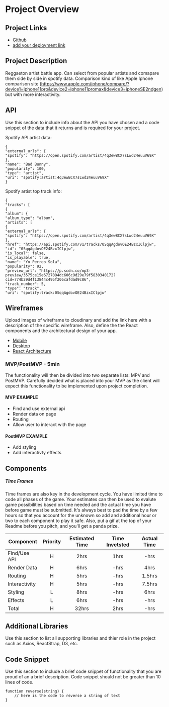 # Project Overview

## Project Links

- [Github](https://github.com/wt08/Project-2---React)
- [add your deployment link]()

## Project Description

Reggaeton artist battle app. Can select from popular artists and comapare them side by side in spotify data. Comparison kind of like Apple Iphone comparison site (https://www.apple.com/iphone/compare/?device1=iphone11pro&device2=iphone11promax&device3=iphoneSE2ndgen) but with more interactivity.

## API

Use this section to include info about the API you have chosen and a code snippet of the data that it returns and is required for your project.

Spotify API artist data:

```
{
"external_urls": {
"spotify": "https://open.spotify.com/artist/4q3ewBCX7sLwd24euuV69X"
},
"name": "Bad Bunny",
"popularity": 100,
"type": "artist",
"uri": "spotify:artist:4q3ewBCX7sLwd24euuV69X"
}
```

Spotify artist top track info:

```
{
"tracks": [
{
"album": {
"album_type": "album",
"artists": [
{
"external_urls": {
"spotify": "https://open.spotify.com/artist/4q3ewBCX7sLwd24euuV69X"
},
"href": "https://api.spotify.com/v1/tracks/0SqqAgdovOE24BzxIClpjw",
"id": "0SqqAgdovOE24BzxIClpjw",
"is_local": false,
"is_playable": true,
"name": "Yo Perreo Sola",
"popularity": 92,
"preview_url": "https://p.scdn.co/mp3-preview/3575ce15e6727094dc606c9d29e79f5830340172?cid=774b29d4f13844c495f206cafdad9c86",
"track_number": 5,
"type": "track",
"uri": "spotify:track:0SqqAgdovOE24BzxIClpjw"
```

## Wireframes

Upload images of wireframe to cloudinary and add the link here with a description of the specific wireframe. Also, define the the React components and the architectural design of your app.

- [Mobile](https://res.cloudinary.com/dgbf3yxnd/image/upload/v1593180055/GA%20-%20Project%202/IMG_0332_k20fjj.jpg)
- [Desktop](https://res.cloudinary.com/dgbf3yxnd/image/upload/v1593180150/GA%20-%20Project%202/IMG_0333_gdyvph.jpg)
- [React Architecture](https://res.cloudinary.com/dgbf3yxnd/image/upload/v1593182351/GA%20-%20Project%202/image0_trqvac.jpg)

### MVP/PostMVP - 5min

The functionality will then be divided into two separate lists: MPV and PostMVP. Carefully decided what is placed into your MVP as the client will expect this functionality to be implemented upon project completion.

#### MVP EXAMPLE

- Find and use external api
- Render data on page
- Routing
- Allow user to interact with the page

#### PostMVP EXAMPLE

- Add styling
- Add interactivty effects

## Components

##### Time Frames

Time frames are also key in the development cycle. You have limited time to code all phases of the game. Your estimates can then be used to evalute game possibilities based on time needed and the actual time you have before game must be submitted. It's always best to pad the time by a few hours so that you account for the unknown so add and additional hour or two to each component to play it safe. Also, put a gif at the top of your Readme before you pitch, and you'll get a panda prize.

| Component     | Priority | Estimated Time | Time Invetsted | Actual Time |
| ------------- | :------: | :------------: | :------------: | :---------: |
| Find/Use API  |    H     |      2hrs      |      1hrs      |    -hrs     |
| Render Data   |    H     |      6hrs      |      -hrs      |    4hrs     |
| Routing       |    H     |      5hrs      |      -hrs      |   1.5hrs    |
| Interactivity |    H     |      5hrs      |      -hrs      |   7.5hrs    |
| Styling       |    L     |      8hrs      |      -hrs      |    6hrs     |
| Effects       |    L     |      6hrs      |      -hrs      |    -hrs     |
| Total         |    H     |     32hrs      |      2hrs      |    -hrs     |

## Additional Libraries

Use this section to list all supporting libraries and thier role in the project such as Axios, ReactStrap, D3, etc.

## Code Snippet

Use this section to include a brief code snippet of functionality that you are proud of an a brief description. Code snippet should not be greater than 10 lines of code.

```
function reverse(string) {
	// here is the code to reverse a string of text
}
```
